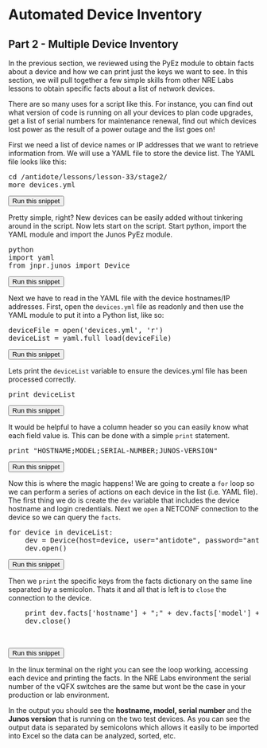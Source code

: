 # Automated Device Inventory
## Part 2  - Multiple Device Inventory

In the previous section, we reviewed using the PyEz module to obtain facts about a device and how we can print just the keys we want to see. In this section, we will pull together a few simple skills from other NRE Labs lessons to obtain specific facts about a list of network devices.

There are so many uses for a script like this. For instance, you can find out what version of code is running on all your devices to plan code upgrades, get a list of serial numbers for maintenance renewal, find out which devices lost power as the result of a power outage and the list goes on!

First we need a list of device names or IP addresses that we want to retrieve information from. We will use a YAML file to store the device list. The YAML file looks like this:

<pre>
cd /antidote/lessons/lesson-33/stage2/
more devices.yml
</pre>
<button type="button" class="btn btn-primary btn-sm" onclick="runSnippetInTab('linux1', 0)">Run this snippet</button>

Pretty simple, right? New devices can be easily added without tinkering around in the script. Now lets start on the script. Start python, import the YAML module and import the Junos PyEz module.

<pre>
python
import yaml
from jnpr.junos import Device
</pre>
<button type="button" class="btn btn-primary btn-sm" onclick="runSnippetInTab('linux1', 1)">Run this snippet</button>

Next we have to read in the YAML file with the device hostnames/IP addresses. First, open the `devices.yml` file as readonly and then use the YAML module to put it into a Python list, like so:

<pre>
deviceFile = open('devices.yml', 'r')
deviceList = yaml.full_load(deviceFile)
</pre>
<button type="button" class="btn btn-primary btn-sm" onclick="runSnippetInTab('linux1', 2)">Run this snippet</button>

Lets print the `deviceList` variable to ensure the devices.yml file has been processed correctly.
<pre>
print deviceList
</pre>
<button type="button" class="btn btn-primary btn-sm" onclick="runSnippetInTab('linux1', 3)">Run this snippet</button>

It would be helpful to have a column header so you can easily know what each field value is. This can be done with a simple `print` statement.

<pre>
print "HOSTNAME;MODEL;SERIAL-NUMBER;JUNOS-VERSION"
</pre>
<button type="button" class="btn btn-primary btn-sm" onclick="runSnippetInTab('linux1', 4)">Run this snippet</button>

Now this is where the magic happens!  We are going to create a `for` loop so we can perform a series of actions on each device in the list (i.e. YAML file). The first thing we do is create the `dev` variable that includes the device hostname and login credentials. Next we `open` a NETCONF connection to the device so we can query the `facts`. 

<pre>
for device in deviceList:
	dev = Device(host=device, user="antidote", password="antidotepassword")
	dev.open()
</pre>
<button type="button" class="btn btn-primary btn-sm" onclick="runSnippetInTab('linux1', 5)">Run this snippet</button>

Then we `print` the specific keys from the facts dictionary on the same line separated by a semicolon. Thats it and all that is left is to `close` the connection to the device.
<pre>
	print dev.facts['hostname'] + ";" + dev.facts['model'] + ";" + dev.facts['serialnumber'] + ";" + dev.facts['version']
	dev.close()


</pre>
<button type="button" class="btn btn-primary btn-sm" onclick="runSnippetInTab('linux1', 6)">Run this snippet</button>

In the linux terminal on the right you can see the loop working, accessing each device and printing the facts. In the NRE Labs environment the serial number of the vQFX switches are the same but wont be the case in your production or lab environment.

In the output you should see the **hostname, model, serial number** and the **Junos version** that is running on the two test devices. As you can see the output data is separated by semicolons which allows it easily to be imported into Excel so the data can be analyzed, sorted, etc.

